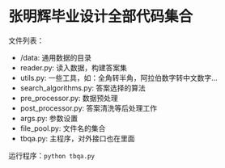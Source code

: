 # 张明辉毕业设计全部代码集合

文件列表：
- /data: 通用数据的目录
- reader.py: 读入数据，构建答案集
- utils.py: 一些工具，如：全角转半角，阿拉伯数字转中文数字...
- search_algorithms.py: 答案选择的算法
- pre_processor.py: 数据预处理
- post_processor.py: 答案清洗等后处理工作
- args.py: 参数设置
- file_pool.py: 文件名的集合
- tbqa.py: 主程序，对外接口也在里面

运行程序：`python tbqa.py`